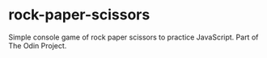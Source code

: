 # rock-paper-scissors


Simple console game of rock paper scissors to practice JavaScript. 
Part of The Odin Project.